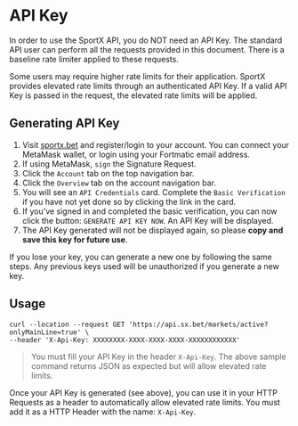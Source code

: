 # API Key

In order to use the SportX API, you do NOT need an API Key. The standard API user can perform all the requests provided in this document. There is a baseline rate limiter applied to these requests.

Some users may require higher rate limits for their application. SportX provides elevated rate limits through an authenticated API Key. If a valid API Key is passed in the request, the elevated rate limits will be applied.

## Generating API Key

1. Visit <a href='https://sportx.bet'>sportx.bet</a> and register/login to your account. You can connect your MetaMask wallet, or login using your Fortmatic email address.
2. If using MetaMask, `sign` the Signature Request.
3. Click the `Account` tab on the top navigation bar.
4. Click the `Overview` tab on the account navigation bar.
5. You will see an `API Credentials` card. Complete the `Basic Verification` if you have not yet done so by clicking the link in the card.
6. If you've signed in and completed the basic verification, you can now click the button: `GENERATE API KEY NOW`. An API Key will be displayed.
7. The API Key generated will not be displayed again, so please <b>copy and save this key for future use</b>.

<aside class="notice">
If you lose your key, you can generate a new one by following the same steps. Any previous keys used will be unauthorized if you generate a new key.
</aside>

## Usage

```shell
curl --location --request GET 'https://api.sx.bet/markets/active?onlyMainLine=true' \
--header 'X-Api-Key: XXXXXXXX-XXXX-XXXX-XXXX-XXXXXXXXXXXX'
```

> You must fill your API Key in the header `X-Api-Key`. The above sample command returns JSON as expected but will allow elevated rate limits.

Once your API Key is generated (see above), you can use it in your HTTP Requests as a header to automatically allow elevated rate limits. You must add it as a HTTP Header with the name: `X-Api-Key`.
